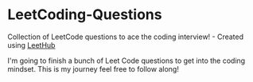 # LeetCoding-Questions
Collection of LeetCode questions to ace the coding interview! - Created using [LeetHub](https://github.com/QasimWani/LeetHub)

I'm going to finish a bunch of Leet Code questions to get into the coding mindset.
This is my journey feel free to follow along!
